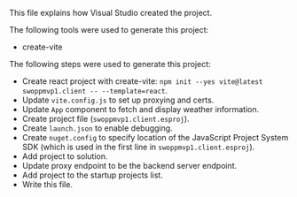 This file explains how Visual Studio created the project.

The following tools were used to generate this project:
- create-vite

The following steps were used to generate this project:
- Create react project with create-vite: `npm init --yes vite@latest swoppmvp1.client -- --template=react`.
- Update `vite.config.js` to set up proxying and certs.
- Update `App` component to fetch and display weather information.
- Create project file (`swoppmvp1.client.esproj`).
- Create `launch.json` to enable debugging.
- Create `nuget.config` to specify location of the JavaScript Project System SDK (which is used in the first line in `swoppmvp1.client.esproj`).
- Add project to solution.
- Update proxy endpoint to be the backend server endpoint.
- Add project to the startup projects list.
- Write this file.
